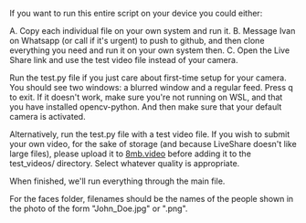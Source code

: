 If you want to run this entire script on your device you could either:

A. Copy each individual file on your own system and run it.
B. Message Ivan on Whatsapp (or call if it's urgent) to push to github, and then
   clone everything you need and run it on your own system then.
C. Open the Live Share link and use the test video file instead of your camera.

Run the test.py file if you just care about first-time setup for your camera. 
You should see two windows: a blurred window and a regular feed. Press q to exit.
If it doesn't work, make sure you're not running on WSL, and that you have 
installed opencv-python. And then make sure that your default camera is activated.

Alternatively, run the test.py file with a test video file. If you wish to submit your own video, for the sake of storage (and because LiveShare doesn't like large files), please upload it to [8mb.video](https://8mb.video/) before adding it to the test_videos/ directory. Select whatever quality is appropriate.

When finished, we'll run everything through the main file.

For the faces folder, filenames should be the names of the people shown in the photo of the form "John_Doe.jpg" or ".png".